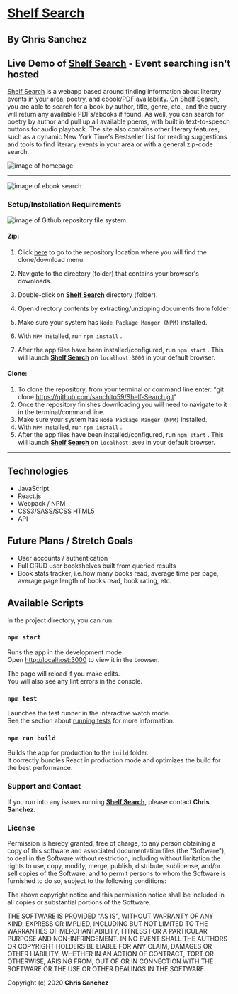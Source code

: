 # [Shelf Search](https://shelf-search.herokuapp.com/#/)

## By **Chris Sanchez**

## Live Demo of [Shelf Search](https://shelf-search.herokuapp.com/#/) - **Event searching isn't hosted**

[Shelf Search](https://shelf-search.herokuapp.com/#/) is a webapp based around finding information about literary events in your area, poetry, and ebook/PDF availability. On [Shelf Search](https://shelf-search.herokuapp.com/#/), you are able to search for a book by author, title, genre, etc., and the query will return any available PDFs/ebooks if found. As well, you can search for poetry by author and pull up all available poems, with built in text-to-speech buttons for audio playback. The site also contains other literary features, such as a dynamic New York Time's Bestseller List for reading suggestions and tools to find literary events in your area or with a general zip-code search.

![image of homepage](https://i.imgur.com/S8gyMj9.png, "read")

 - - -

![image of ebook search](https://i.imgur.com/QSZ15Ea.png, "read")

### Setup/Installation Requirements

![image of Github repository file system](https://i.imgur.com/UStodOA.jpg "read")

#### Zip:

1. Click [here](https://github.com/sanchito59/Shelf-Search.git) to go to the repository location where you will find the clone/download menu.

 2. Navigate to the directory (folder) that contains your browser's downloads.
 3. Double-click on **[Shelf Search](https://github.com/sanchito59/Shelf-Search.git)** directory (folder).
 4. Open directory contents by extracting/unzipping documents from folder.
 3. Make sure your system has `Node Package Manger (NPM)` installed.
 4. With `NPM` installed, run `npm install` .
 5. After the app files have been installed/configured, run `npm start` . This will launch **[Shelf Search](https://shelf-search.herokuapp.com/#/)** on `localhost:3000` in your default browser.

#### Clone:

 1. To clone the repository, from your terminal or command line enter: "git clone https://github.com/sanchito59/Shelf-Search.git"
 2. Once the repository finishes downloading you will need to navigate to it in the terminal/command line.
 3. Make sure your system has `Node Package Manger (NPM)` installed.
 4. With `NPM` installed, run `npm install` .
 5. After the app files have been installed/configured, run `npm start` . This will launch **[Shelf Search](https://shelf-search.herokuapp.com/#/)** on `localhost:3000` in your default browser.

 - - -

## Technologies 

* JavaScript
* React.js
* Webpack / NPM
* CSS3/SASS/SCSS HTML5
* API

## Future Plans / Stretch Goals

* User accounts / authentication
* Full CRUD user bookshelves built from queried results
* Book stats tracker, i.e.how many books read, average time per page, average page length of books read, book rating, etc.

## Available Scripts

In the project directory, you can run:

### `npm start` 

Runs the app in the development mode.<br />
Open [http://localhost:3000](http://localhost:3000) to view it in the browser.

The page will reload if you make edits.<br />
You will also see any lint errors in the console.

### `npm test` 

Launches the test runner in the interactive watch mode.<br />
See the section about [running tests](https://facebook.github.io/create-react-app/docs/running-tests) for more information.

### `npm run build` 

Builds the app for production to the `build` folder.<br />
It correctly bundles React in production mode and optimizes the build for the best performance.

### Support and Contact

If you run into any issues running **[Shelf Search](https://shelf-search.herokuapp.com/#/)**, please contact **Chris Sanchez**.

### License

Permission is hereby granted, free of charge, to any person obtaining a copy of this software and associated documentation files (the "Software"), to deal in the Software without restriction, including without limitation the rights to use, copy, modify, merge, publish, distribute, sublicense, and/or sell copies of the Software, and to permit persons to whom the Software is furnished to do so, subject to the following conditions:

The above copyright notice and this permission notice shall be included in all copies or substantial portions of the Software.

THE SOFTWARE IS PROVIDED "AS IS", WITHOUT WARRANTY OF ANY KIND, EXPRESS OR IMPLIED, INCLUDING BUT NOT LIMITED TO THE WARRANTIES OF MERCHANTABILITY, FITNESS FOR A PARTICULAR PURPOSE AND NON-INFRINGEMENT. IN NO EVENT SHALL THE AUTHORS OR COPYRIGHT HOLDERS BE LIABLE FOR ANY CLAIM, DAMAGES OR OTHER LIABILITY, WHETHER IN AN ACTION OF CONTRACT, TORT OR OTHERWISE, ARISING FROM, OUT OF OR IN CONNECTION WITH THE SOFTWARE OR THE USE OR OTHER DEALINGS IN THE SOFTWARE.

Copyright (c) 2020 **Chris Sanchez**
